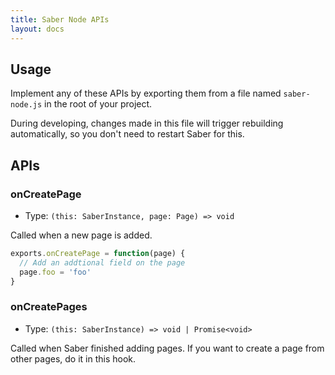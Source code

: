 ```yaml
---
title: Saber Node APIs
layout: docs
---
```


## Usage

Implement any of these APIs by exporting them from a file named `saber-node.js` in the root of your project.

During developing, changes made in this file will trigger rebuilding automatically, so you don't need to restart Saber for this.

## APIs

### onCreatePage

- Type: `(this: SaberInstance, page: Page) => void`

Called when a new page is added.

```js
exports.onCreatePage = function(page) {
  // Add an addtional field on the page
  page.foo = 'foo'
}
```

### onCreatePages

- Type: `(this: SaberInstance) => void | Promise<void>`

Called when Saber finished adding pages. If you want to create a page from other pages, do it in this hook.
